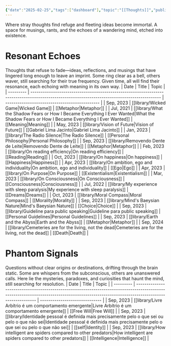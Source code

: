 ```yaml
---
{"date":"2025-02-25","tags":["dashboard"],"topic":"[[Thoughts]]","publish":true,"PassFrontmatter":true}
---
```


Where stray thoughts find refuge and fleeting ideas become immortal. A space for musings, rants, and the echoes of a wandering mind, etched into existence.
# **Resonant Echoes**
Thoughts that refuse to fade—ideas, reflections, and musings that have lingered long enough to leave an imprint. Some ring clear as a bell, others waver, still searching for their true frequency. Given time, all will find their resonance, each echoing with meaning in its own way.
| Date      | Title                                                                                                                                         | Topic                                          |
| --------- | --------------------------------------------------------------------------------------------------------------------------------------------- | ---------------------------------------------- |
| Sep, 2023 | [[library/Wicked Game\|Wicked Game]]                                                                                                       | [[Metaphor\|Metaphor]]                         |
| Jul, 2021 | [[library/What the Shadow Fears or How I Became Everything I Ever Wanted\|What the Shadow Fears or How I Became Everything I Ever Wanted]] | [[Meaning\|Meaning]]                           |
| May, 2023 | [[library/Vision of Future\|Vision of Future]]                                                                                             | [[Gabriel Lima Jacinto\|Gabriel Lima Jacinto]] |
| Jan, 2023 | [[library/The Radio Silence\|The Radio Silence]]                                                                                           | [[Personal Philosophy\|Personal Philosophy]]   |
| Sep, 2023 | [[library/Removendo Dente de Leite\|Removendo Dente de Leite]]                                                                             | [[Metaphor\|Metaphor]]                         |
| Feb, 2023 | [[library/On reading efficiency\|On reading efficiency]]                                                                                   | [[Reading\|Reading]]                           |
| Oct, 2023 | [[library/On happiness\|On happiness]]                                                                                                     | [[Happiness\|Happiness]]                       |
| Apr, 2023 | [[library/On ambition, ego and individuality\|On ambition, ego and individuality]]                                                         | [[Ego\|Ego]]                                   |
| Apr, 2023 | [[library/On Purpose\|On Purpose]]                                                                                                         | [[Existentialism\|Existentialism]]             |
| Mar, 2023 | [[library/On Consciousness\|On Consciousness]]                                                                                             | [[Consciousness\|Consciousness]]               |
| Jul, 2022 | [[library/My experience with sleep paralysis\|My experience with sleep paralysis]]                                                         | [[Dreams\|Dreams]]                             |
| Oct, 2023 | [[library/Moral Compass\|Moral Compass]]                                                                                                   | [[Morality\|Morality]]                         |
| Sep, 2023 | [[library/Mind's Baeysian Nature\|Mind's Baeysian Nature]]                                                                                 | [[Choice\|Choice]]                             |
| Sep, 2023 | [[library/Guideline para public speaking\|Guideline para public speaking]]                                                                 | [[Personal Guidelines\|Personal Guidelines]]   |
| Sep, 2023 | [[library/Earth and the Abyss\|Earth and the Abyss]]                                                                                       | [[Metaphor\|Metaphor]]                         |
| Sep, 2024 | [[library/Cemeteries are for the living, not the dead\|Cemeteries are for the living, not the dead]]                                       | [[Death\|Death]]                               |


# **Phantom Signals**
Questions without clear origins or destinations, drifting through the brain static. Some are whispers from the subconscious, others are unanswered calls. Here lie the mysteries, paradoxes, and curiosities that haunt the mind, still searching for resolution.
| Date      | Title                                                                                                                                                                                     | Topic                          |
| --------- | ----------------------------------------------------------------------------------------------------------------------------------------------------------------------------------------- | ------------------------------ |
| Sep, 2023 | [[library/Livre Arbítrio é um comportamento emergente\|Livre Arbítrio é um comportamento emergente]]                                                                                   | [[Free Will\|Free Will]]       |
| Sep, 2023 | [[library/Identidade pessoal é definida mais precisamente pelo o que sei ou pelo o que não sei\|Identidade pessoal é definida mais precisamente pelo o que sei ou pelo o que não sei]] | [[self\|Identity]]             |
| Sep, 2023 | [[library/How intelligent are spiders compared to other predators\|How intelligent are spiders compared to other predators]]                                                           | [[Intelligence\|Intelligence]] |

